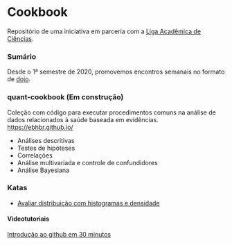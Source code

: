 # Cookbook

Repositório de uma iniciativa em parceria com a [Liga Acadêmica de Ciências](https://academiafmb.com.br/).

### Sumário

Desde o 1ª semestre de 2020, promovemos encontros semanais no formato de [dojo](https://theiconic.tech/coding-dojo-a83e19e9ab7b).


### quant-cookbook (Em construção)
Coleção com código para executar procedimentos comuns na análise de dados relacionados à saúde baseada em evidências.
https://ebhbr.github.io/  

* Análises descritivas
* Testes de hipóteses
* Correlações
* Análise multivariada e controle de confundidores
* Análise Bayesiana

### Katas

* [Avaliar distribuição com histogramas e densidade](https://ebhbr.github.io/kata.html#kata---avaliar-distribui%C3%A7%C3%A3o-open-data-osf)

#### Videotutoriais

[Introdução ao github em 30 minutos](https://www.youtube.com/watch?v=6ziAMLCazA4)

